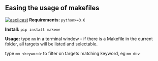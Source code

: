 ## Easing the usage of makefiles
[![asciicast](https://asciinema.org/a/o16aJEW5odsEtbSdvDDRNkMrm.png)](https://asciinema.org/a/o16aJEW5odsEtbSdvDDRNkMrm?autoplay=1)
**Requirements:**
`python>=3.6`

**Install:**
`pip install makeme`

**Usage:**
type `mm` in a terminal window - if there is a Makefile in the current folder, all targets will be listed and selectable.

type `mm <keyword>` to filter on targets matching keyword, eg `mm dev`
